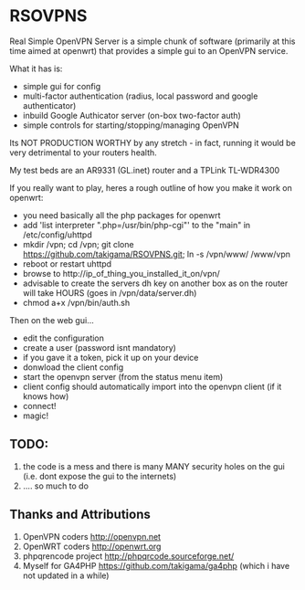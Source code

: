# RSOVPNS
Real Simple OpenVPN Server is a simple chunk of software (primarily at this time aimed at openwrt)
that provides a simple gui to an OpenVPN service. 

What it has is:
- simple gui for config
- multi-factor authentication (radius, local password and google authenticator)
- inbuild Google Authicator server (on-box two-factor auth)
- simple controls for starting/stopping/managing OpenVPN

Its NOT PRODUCTION WORTHY by any stretch - in fact, running it would be very detrimental to your
routers health.

My test beds are an AR9331 (GL.inet) router and a TPLink TL-WDR4300

If you really want to play, heres a rough outline of how you make it work on openwrt:
- you need basically all the php packages for openwrt
- add 'list interpreter ".php=/usr/bin/php-cgi"' to the "main" in /etc/config/uhttpd
- mkdir /vpn; cd /vpn; git clone https://github.com/takigama/RSOVPNS.git; ln -s /vpn/www/ /www/vpn
- reboot or restart uhttpd
- browse to http://ip_of_thing_you_installed_it_on/vpn/
- advisable to create the servers dh key on another box as on the router will take HOURS (goes in /vpn/data/server.dh)
- chmod a+x /vpn/bin/auth.sh

Then on the web gui...
- edit the configuration
- create a user (password isnt mandatory)
- if you gave it a token, pick it up on your device
- donwload the client config
- start the openvpn server (from the status menu item)
- client config should automatically import into the openvpn client (if it knows how)
- connect!
- magic!

## TODO:
1. the code is a mess and there is many MANY security holes on the gui (i.e. dont expose the gui to the internets)
2. .... so much to do

## Thanks and Attributions
1. OpenVPN coders http://openvpn.net
2. OpenWRT coders http://openwrt.org
3. phpqrencode project http://phpqrcode.sourceforge.net/
4. Myself for GA4PHP https://github.com/takigama/ga4php (which i have not updated in a while)
